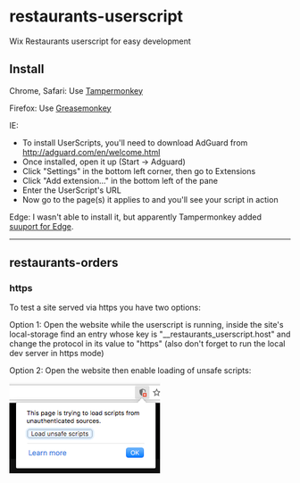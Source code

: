 # restaurants-userscript
Wix Restaurants userscript for easy development

## Install

Chrome, Safari: Use [Tampermonkey](https://tampermonkey.net/)

Firefox: Use [Greasemonkey](https://addons.mozilla.org/en-US/firefox/addon/greasemonkey/)

IE:

* To install UserScripts, you'll need to download AdGuard from http://adguard.com/en/welcome.html
* Once installed, open it up (Start -> Adguard)
* Click "Settings" in the bottom left corner, then go to Extensions
* Click "Add extension..." in the bottom left of the pane
* Enter the UserScript's URL
* Now go to the page(s) it applies to and you'll see your script in action

Edge: I wasn't able to install it, but apparently Tampermonkey added [suuport for Edge](https://tampermonkey.net/?ext=dhdg&browser=edge).

---

## restaurants-orders

### https

To test a site served via https you have two options:

Option 1: Open the website while the userscript is running, inside the site's local-storage find an entry whose key is "__restaurants_userscript.host" and change the protocol in its value to "https"  (also don't forget to run the local dev server in https mode)

Option 2: Open the website then enable loading of unsafe scripts:

![Load Unsafe Scripts](./image.png)
